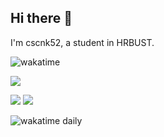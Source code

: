 ## Hi there 👋
I'm cscnk52, a student in HRBUST.
<!--
**cscnk52/cscnk52** is a ✨ _special_ ✨ repository because its `README.md` (this file) appears on your GitHub profile.

Here are some ideas to get you started:

- 🔭 I’m currently working on ...
- 🌱 I’m currently learning ...
- 👯 I’m looking to collaborate on ...
- 🤔 I’m looking for help with ...
- 💬 Ask me about ...
- 📫 How to reach me: ...
- 😄 Pronouns: ...
- ⚡ Fun fact: ...

some useful sources: https://github.com/abhisheknaiidu/awesome-github-profile-readme#tools 
-->
![wakatime](https://wakatime.com/badge/user/c24926a3-6b4d-4e87-a69e-40a7585eda1e.svg)

![](http://github-profile-summary-cards.vercel.app/api/cards/profile-details?username=cscnk52&theme=github_dark)

![](http://github-profile-summary-cards.vercel.app/api/cards/stats?username=cscnk52&theme=github_dark)
![](http://github-profile-summary-cards.vercel.app/api/cards/productive-time?username=cscnk52&theme=github_dark&utcOffset=8)

![wakatime daily](https://wakatime.com/share/@cscnk52/0e7b1f6b-383f-400a-9a65-43bced635459.png)
